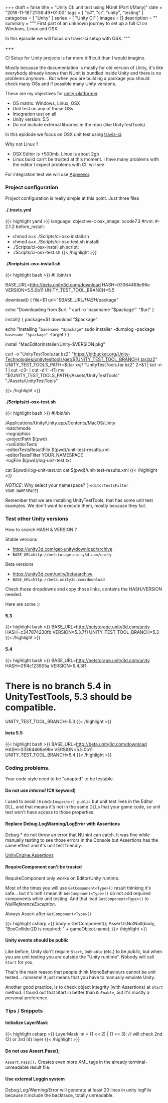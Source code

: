 +++
draft = false
title = "Unity CI: unit test using NUnit (Part I/Many)"
date = "2016-11-18T21:56:49+01:00"
tags = [ "c#", "ci", "unity", "testing" ]
categories = [ "Unity" ]
series = [ "Unity CI" ]
images = []
description = ""
summary = """
First part of an unknown journey to set up a full CI on Windows, Linux and OSX.

In this episode we will focus on travis-ci setup with OSX.
"""

+++

CI Setup for Unity projects is far more difficult than I would imagine.

Mostly because the documentation is mostly for old version of Unity, it's like
everybody already knows that NUnit is bundled inside Unity and there is no
problems anymore... But when you are building a package you should check
many OSs and if possible many Unity versions.

These are my objectives for
[unity-platformer](https://github.com/llafuente/unity-platformer).

* OS matrix: Windows, Linux, OSX
* Unit test on any of those OSs
* Integration test on all
* Unity version: 5.5
* Do not include external libraries in the repo (like UnityTestTools)

In this epidode we focus on OSX unit test using
[travis-ci](https://travis-ci.org).

Why not Linux ?

* OSX Editor is +500mb. Linux is about 2gb
* Linux build can't be trusted at this moment. I have many problems with the
editor I expect problems with CI, will see.

For integration test we will use [Appveyor](https://www.appveyor.com).


### Project configuration

Project configuration is really simple at this point. Just three files

#### <i class="fa fa-file-o" aria-hidden="true"></i> ./.travis.yml

{{< highlight yaml >}}
language: objective-c
osx_image: xcode7.3
#rvm:
#- 2.1.2
before_install:
- chmod a+x ./Scripts/ci-osx-install.sh
- chmod a+x ./Scripts/ci-osx-test.sh
install:
- ./Scripts/ci-osx-install.sh
script:
- ./Scripts/ci-osx-test.sh
{{< /highlight >}}

#### <i class="fa fa-file-o" aria-hidden="true"></i> ./Scripts/ci-osx-install.sh

{{< highlight bash >}}
#! /bin/sh

BASE_URL=http://beta.unity3d.com/download
HASH=03364468e96e
VERSION=5.5.0b11
UNITY_TEST_TOOL_BRANCH=5.5

download() {
  file=$1
  url="$BASE_URL/$HASH/$package"

  echo "Downloading from $url: "
  curl -o `basename "$package"` "$url"
}

install() {
  package=$1
  download "$package"

  echo "Installing "`basename "$package"`
  sudo installer -dumplog -package `basename "$package"` -target /
}

install "MacEditorInstaller/Unity-$VERSION.pkg"

curl -o "UnityTestTools.tar.bz2" "https://bitbucket.org/Unity-Technologies/unitytesttools/get/${UNITY_TEST_TOOL_BRANCH}.tar.bz2"
UNITY_TEST_TOOLS_PATH=$(tar xvjf "UnityTestTools.tar.bz2" 2>&1 | tail -n 1 | cut -c3- | cut -d'/' -f1)
mv "${UNITY_TEST_TOOLS_PATH}/Assets/UnityTestTools" "./Assets/UnityTestTools"

{{< /highlight >}}

#### <i class="fa fa-file-o" aria-hidden="true"></i> ./Scripts/ci-osx-test.sh

{{< highlight bash >}}
#!/bin/sh

/Applications/Unity/Unity.app/Contents/MacOS/Unity \
  -batchmode \
  -nographics \
  -projectPath $(pwd) \
  -runEditorTests \
  -editorTestsResultFile $(pwd)/unit-test-results.xml \
  -editorTestsFilter YOUR_NAMESPACE \
  -logFile $(pwd)/log-unit-test.txt

cat $(pwd)/log-unit-test.txt
cat $(pwd)/unit-test-results.xml
{{< /highlight >}}

*NOTICE*: Why select your namespace? (`-editorTestsFilter YOUR_NAMESPACE`)

Remember that we are installing UnityTestTools, that has some unit test
examples. We don't want to execute them, mostly because they fail.

### Test other Unity versions

How to search HASH & VERSION ?

Stable versions

* https://unity3d.com/get-unity/download/archive
* `BASE_URL=http://netstorage.unity3d.com/unity`

Beta versions

* https://unity3d.com/unity/beta/archive
* `BASE_URL=http://beta.unity3d.com/download`

Check those dropdowns and copy those links, contains the HASH/VERSION needed.

Here are some :)

#### 5.3

{{< highlight bash >}}
BASE_URL=http://netstorage.unity3d.com/unity
HASH=c347874230fb
VERSION=5.3.7f1
UNITY_TEST_TOOL_BRANCH=5.3
{{< /highlight >}}

####  5.4

{{< highlight bash >}}
BASE_URL=http://netstorage.unity3d.com/unity
HASH=01f4c123905a
VERSION=5.4.3f1
# There is no branch 5.4 in UnityTestTools, 5.3 should be compatible.
UNITY_TEST_TOOL_BRANCH=5.3
{{< /highlight >}}

#### beta 5.5

{{< highlight bash >}}
BASE_URL=http://beta.unity3d.com/download
HASH=03364468e96e
VERSION=5.5.0b11
UNITY_TEST_TOOL_BRANCH=5.4
{{< /highlight >}}

### Coding problems.

Your code style need to be "adapted" to be testable.

#### Do not use *internal* (C# keyword)

I used to avoid `[HideInInspector] public` but unit test
lives in the Editor DLL, and that means it's not in the same DLLs that your
game code, so unit test won't have access to those properties.

#### Replace Debug.LogWarning/LogError with Assertions

Debug.* do not throw an error that NUnint can catch. It was fine while manually
testing to see those errors in the Console but Assertions has the same effect
and it's unit test friendly.

[UnityEngine.Assertions](https://docs.unity3d.com/ScriptReference/Assertions.Assert.html)

#### RequireComponent can't be trusted

RequireComponent only works on Editor/Unity runtime.

Most of the times you will use `GetComponent<Type>()` result thinking
it's safe... but it's not! I mean it!
`AddComponent<Type>()` do not add required components while unit testing.
And that lead `GetComponent<Type>()` to *NullReferenceException*.

Always Assert after `GetComponent<Type>()`

{{< highlight csharp >}}
body = GetComponent<BoxCollider2D>();
Assert.IsNotNull(body, "BoxCollider2D is required: " + gameObject.name);
{{< /highlight >}}

#### Unity events should be public

Like before, Unity don't require `Start`, `OnEnable` (etc.) to be *public*,
but when you are unit testing you are outside the "Unity runtime".
Nobody will call `Start` for you.

That's the main reason that people think MonoBehaviours cannot be unit tested...
nonsene! It just means that you have to manually emulate Unity.

Another good practice, is to check object integrity (with Assertions) at `Start`
method. I found out that Start in better than `OnEnable`, but it's mostly a
personal preference.

### Tips / Snippets

#### Initialize LayerMask

{{< highlight csharp >}}
LayerMask lm = (1 << 2) | (1 << 3); // will check 2nd (2) or 3rd (4) layer
{{< /highlight >}}

#### Do not use Assert.Pass();

`Assert.Pass();` Creates even more XML tags in the already terminal-unreadable
result file.

#### Use external Loggin system

Debug.Log/Warning/Error will generate at least 20 lines in unity logFile
because it include the backtrace, totally unreadable.
